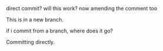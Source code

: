 direct commit?
will this work?
now amending the comment too

This is in a new branch.

if i commit from a branch, where does it go?

Committing directly.